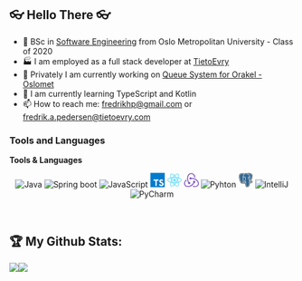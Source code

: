 ## :eyeglasses: Hello There :eyeglasses:

- :school: BSc in [Software Engineering](https://www.oslomet.no/studier/tkd/dataingenior) from Oslo Metropolitan University - Class of 2020
- :factory: I am employed as a full stack developer at [TietoEvry](https://github.com/evry) 
- 🔭 Privately I am currently working on [Queue System for Orakel - Oslomet](https://github.com/OrakelOsloMet/Orakel_Queue_Client)
- 🌱 I am currently learning TypeScript and Kotlin
- 📫 How to reach me: fredrikhp@gmail.com or fredrik.a.pedersen@tietoevry.com

### Tools and Languages

**Tools & Languages**

<p align="center">
  <img alt="Java" width="26px" src="https://img.icons8.com/color/48/000000/java-coffee-cup-logo.png" />
  <img alt="Spring boot" width="26px" src="https://img.icons8.com/color/48/000000/spring-logo.png" />
  <img alt="JavaScript" width="26px" src="https://img.icons8.com/color/48/000000/javascript.png" />
  <img alt="TypeScript" width="26px" src="https://raw.githubusercontent.com/devicons/devicon/master/icons/typescript/typescript-original.svg" />
  <img alt="React" width="26px" src="https://raw.githubusercontent.com/devicons/devicon/master/icons/react/react-original.svg" />
  <img alt="Redux" width="26px" src="https://raw.githubusercontent.com/devicons/devicon/master/icons/redux/redux-original.svg" />
  <img alt="Pyhton" width="26px" src="https://img.icons8.com/color/48/000000/python.png" />
  <img alt="PosgreSQL" width="26px" src="https://raw.githubusercontent.com/devicons/devicon/master/icons/postgresql/postgresql-original.svg"/>

  <img alt="IntelliJ" width="26px" src="https://img.icons8.com/color/48/000000/intellij-idea.png" />
  <img alt="PyCharm" width="26px" src="https://img.icons8.com/color/48/000000/pycharm.png" />  
</p>

</br>

## :trophy: My Github Stats:
<div>
  <a href="https://readme-stats-cfgj2cxdy.vercel.app/api?username=FredrikPedersen&count_private=true&show_icons=true&theme=tokyonight">
    <img  align="left" src="https://readme-stats-cfgj2cxdy.vercel.app/api?username=FredrikPedersen&count_private=true&show_icons=true&theme=tokyonight" />
  </a>
  <a href="https://readme-stats-cfgj2cxdy.vercel.app/api/top-langs/?username=FredrikPedersen&hide=php&theme=tokyonight">
    <img align="left" src="https://readme-stats-cfgj2cxdy.vercel.app/api/top-langs/?username=FredrikPedersen&hide=php&theme=tokyonight" />
  </a>
</div>
